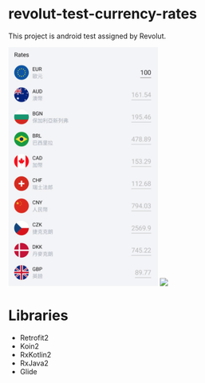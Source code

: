 # revolut-test-currency-rates

This project is android test assigned by Revolut. 

<img src="https://github.com/nicktz118/revolut-test-currency-rates/blob/master/screenshot/demo.png" width="300">
<img src="https://github.com/nicktz118/revolut-test-currency-rates/blob/master/screenshot/revolut-demo.gif" width="300">


# Libraries

- Retrofit2
- Koin2
- RxKotlin2
- RxJava2
- Glide
